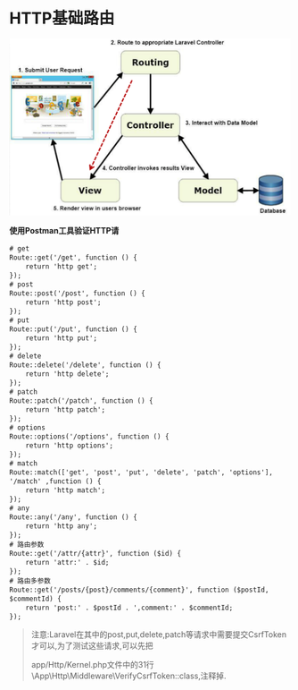 # HTTP基础路由

![](/assets/Snip20161119_1.png)

**使用Postman工具验证HTTP请**

```
# get
Route::get('/get', function () {
    return 'http get';
});
# post
Route::post('/post', function () {
    return 'http post';
});
# put
Route::put('/put', function () {
    return 'http put';
});
# delete
Route::delete('/delete', function () {
    return 'http delete';
});
# patch
Route::patch('/patch', function () {
    return 'http patch';
});
# options
Route::options('/options', function () {
    return 'http options';
});
# match
Route::match(['get', 'post', 'put', 'delete', 'patch', 'options'], '/match' ,function () {
    return 'http match';
});
# any
Route::any('/any', function () {
    return 'http any';
});
# 路由参数
Route::get('/attr/{attr}', function ($id) {
    return 'attr:' . $id;
});
# 路由多参数
Route::get('/posts/{post}/comments/{comment}', function ($postId, $commentId) {
    return 'post:' . $postId . ',comment:' . $commentId;
});

```

> 注意:Laravel在其中的post,put,delete,patch等请求中需要提交CsrfToken才可以,为了测试这些请求,可以先把
> 
> app\/Http\/Kernel.php文件中的31行\App\Http\Middleware\VerifyCsrfToken::class,注释掉.

